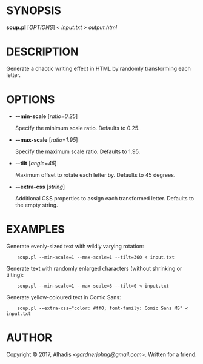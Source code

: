 # SYNOPSIS

**soup.pl** \[_OPTIONS_\] < _input.txt_ > _output.html_

# DESCRIPTION

Generate a chaotic writing effect in HTML by randomly transforming each letter.

# OPTIONS

- **--min-scale** \[_ratio_=_0.25_\]

    Specify the minimum scale ratio.
    Defaults to 0.25.

- **--max-scale** \[_ratio_=_1.95_\]

    Specify the maximum scale ratio.
    Defaults to 1.95.

- **--tilt** \[_angle_=_45_\]

    Maximum offset to rotate each letter by.
    Defaults to 45 degrees.

- **--extra-css** \[_string_\]

    Additional CSS properties to assign each transformed letter.
    Defaults to the empty string.

# EXAMPLES

Generate evenly-sized text with wildly varying rotation:

        soup.pl --min-scale=1 --max-scale=1 --tilt=360 < input.txt

Generate text with randomly enlarged characters (without shrinking or tilting):

        soup.pl --min-scale=1 --max-scale=3 --tilt=0 < input.txt

Generate yellow-coloured text in Comic Sans:

        soup.pl --extra-css="color: #ff0; font-family: Comic Sans MS" < input.txt

# AUTHOR

Copyright © 2017, Alhadis <_gardnerjohng@gmail.com_>.
Written for a friend.
